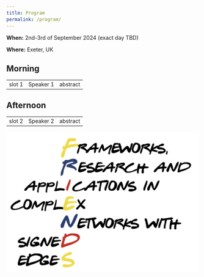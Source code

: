 ```yaml
---
title: Program
permalink: /program/
---
```


**When:** 2nd-3rd of September 2024 (exact day TBD)

**Where:** Exeter, UK

## Morning

| | | |
|:-------------------------:|:-------------------------:|:-------------------------:|
| slot 1 |Speaker 1 | abstract |

## Afternoon

| | | |
|:-------------------------:|:-------------------------:|:-------------------------:|
| slot 2 |Speaker 2 | abstract |



![Abstract Submission](/assets/logo.png)
